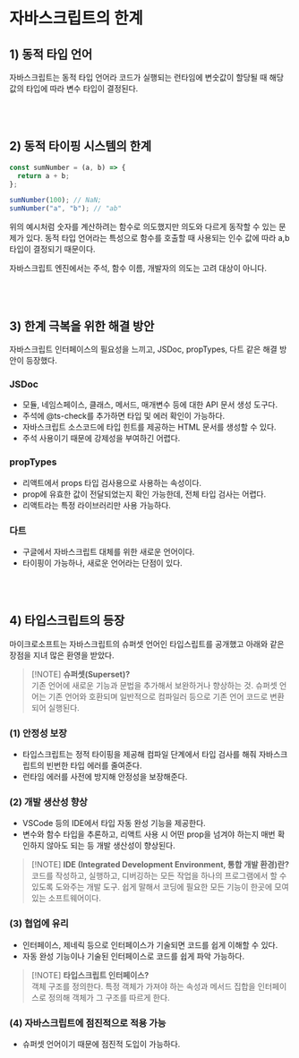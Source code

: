 # 자바스크립트의 한계

## 1) 동적 타입 언어

자바스크립트는 동적 타입 언어라 코드가 실행되는 런타임에 변숫값이 할당될 때 해당 값의 타입에 따라 변수 타입이 결정된다.

<br />
<br />

## 2) 동적 타이핑 시스템의 한계

```js
const sumNumber = (a, b) => {
  return a + b;
};

sumNumber(100); // NaN;
sumNumber("a", "b"); // "ab"
```

위의 예시처럼 숫자를 계산하려는 함수로 의도했지만 의도와 다르게 동작할 수 있는 문제가 있다. 동적 타입 언어라는 특성으로 함수를 호출할 때 사용되는 인수 값에 따라 a,b 타입이 결정되기 때문이다.

자바스크립트 엔진에서는 주석, 함수 이름, 개발자의 의도는 고려 대상이 아니다.

<br />
<br />

## 3) 한계 극복을 위한 해결 방안

자바스크립트 인터페이스의 필요성을 느끼고, JSDoc, propTypes, 다트 같은 해결 방안이 등장했다.

### JSDoc

- 모듈, 네임스페이스, 클래스, 메서드, 매개변수 등에 대한 API 문서 생성 도구다.
- 주석에 @ts-check를 추가하면 타입 및 에러 확인이 가능하다.
- 자바스크립트 소스코드에 타입 힌트를 제공하는 HTML 문서를 생성할 수 있다.
- 주석 사용이기 때문에 강제성을 부여하긴 어렵다.

### propTypes

- 리액트에서 props 타입 검사용으로 사용하는 속성이다.
- prop에 유효한 값이 전달되었는지 확인 가능한데, 전체 타입 검사는 어렵다.
- 리액트라는 특정 라이브러리만 사용 가능하다.

### 다트

- 구글에서 자바스크립트 대체를 위한 새로운 언어이다.
- 타이핑이 가능하나, 새로운 언어라는 단점이 있다.

<br />
<br />

## 4) 타입스크립트의 등장

마이크로소프트는 자바스크립트의 슈퍼셋 언어인 타입스립트를 공개했고 아래와 같은 장점을 지녀 많은 환영을 받았다.

> [!NOTE] **슈퍼셋(Superset)?** <br /> 기존 언어에 새로운 기능과 문법을 추가해서 보완하거나 향상하는 것. 슈퍼셋 언어는 기존 언어와 호환되며 일반적으로 컴파일러 등으로 기존 언어 코드로 변환되어 실행된다.

### (1) 안정성 보장

- 타입스크립트는 정적 타이핑을 제공해 컴파일 단계에서 타입 검사를 해줘 자바스크립트의 빈번한 타입 에러를 줄여준다.
- 런타임 에러를 사전에 방지해 안정성을 보장해준다.

### (2) 개발 생산성 향상

- VSCode 등의 IDE에서 타입 자동 완성 기능을 제공한다.
- 변수와 함수 타입을 추론하고, 리액트 사용 시 어떤 prop을 넘겨야 하는지 매번 확인하지 않아도 되는 등 개발 생산성이 향상된다.

> [!NOTE] **IDE (Integrated Development Environment, 통합 개발 환경)란?** <br /> 코드를 작성하고, 실행하고, 디버깅하는 모든 작업을 하나의 프로그램에서 할 수 있도록 도와주는 개발 도구. 쉽게 말해서 코딩에 필요한 모든 기능이 한곳에 모여 있는 소프트웨어이다.

### (3) 협업에 유리

- 인터페이스, 제네릭 등으로 인터페이스가 기술되면 코드를 쉽게 이해할 수 있다.
- 자동 완성 기능이나 기술된 인터페이스로 코드를 쉽게 파악 가능하다.

> [!NOTE] **타입스크립트 인터페이스?** <br /> 객체 구조를 정의한다. 특정 객체가 가져야 하는 속성과 메서드 집합을 인터페이스로 정의해 객체가 그 구조를 따르게 한다.

### (4) 자바스크립트에 점진적으로 적용 가능

- 슈퍼셋 언어이기 때문에 점진적 도입이 가능하다.
